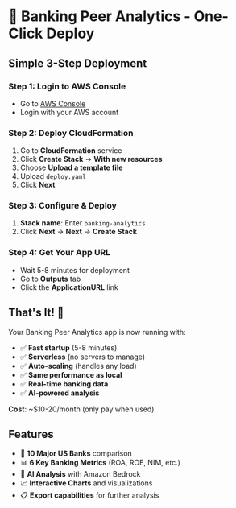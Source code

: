 # 🚀 Banking Peer Analytics - One-Click Deploy

## Simple 3-Step Deployment

### Step 1: Login to AWS Console
- Go to [AWS Console](https://console.aws.amazon.com)
- Login with your AWS account

### Step 2: Deploy CloudFormation
1. Go to **CloudFormation** service
2. Click **Create Stack** → **With new resources**
3. Choose **Upload a template file**
4. Upload `deploy.yaml`
5. Click **Next**

### Step 3: Configure & Deploy
1. **Stack name**: Enter `banking-analytics`
2. Click **Next** → **Next** → **Create Stack**

### Step 4: Get Your App URL
- Wait 5-8 minutes for deployment
- Go to **Outputs** tab
- Click the **ApplicationURL** link

## That's It! 🎉

Your Banking Peer Analytics app is now running with:
- ✅ **Fast startup** (5-8 minutes)
- ✅ **Serverless** (no servers to manage)
- ✅ **Auto-scaling** (handles any load)
- ✅ **Same performance as local**
- ✅ **Real-time banking data**
- ✅ **AI-powered analysis**

**Cost**: ~$10-20/month (only pay when used)

## Features
- 🏦 **10 Major US Banks** comparison
- 📊 **6 Key Banking Metrics** (ROA, ROE, NIM, etc.)
- 🤖 **AI Analysis** with Amazon Bedrock
- 📈 **Interactive Charts** and visualizations
- 📋 **Export capabilities** for further analysis
